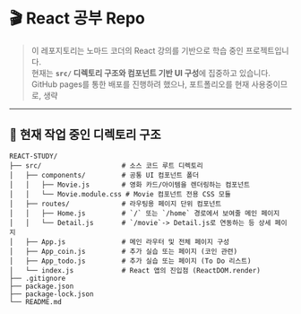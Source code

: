 # 🎬 React 공부 Repo

> 이 레포지토리는 노마드 코더의 React 강의를 기반으로 학습 중인 프로젝트입니다.  
> 현재는 **`src/` 디렉토리 구조와 컴포넌트 기반 UI 구성**에 집중하고 있습니다.
> GitHub pages를 통한 배포를 진행하려 했으나, 포트폴리오를 현재 사용중이므로, 생략

---

## 📁 현재 작업 중인 디렉토리 구조

```text
REACT-STUDY/
├── src/                    # 소스 코드 루트 디렉토리
│   ├── components/         # 공통 UI 컴포넌트 폴더
│   │   ├── Movie.js        # 영화 카드/아이템을 렌더링하는 컴포넌트
│   │   └── Movie.module.css # Movie 컴포넌트 전용 CSS 모듈
│   ├── routes/             # 라우팅용 페이지 단위 컴포넌트
│   │   ├── Home.js         # `/` 또는 `/home` 경로에서 보여줄 메인 페이지
│   │   └── Detail.js       # `/movie`-> Detail.js로 연동하는 등 상세 페이지
│   ├── App.js              # 메인 라우터 및 전체 페이지 구성
│   ├── App_coin.js         # 추가 실습 또는 페이지 (코인 관련)
│   ├── App_todo.js         # 추가 실습 또는 페이지 (To Do 리스트)
│   └── index.js            # React 앱의 진입점 (ReactDOM.render)
├── .gitignore              
├── package.json            
├── package-lock.json       
└── README.md               
```